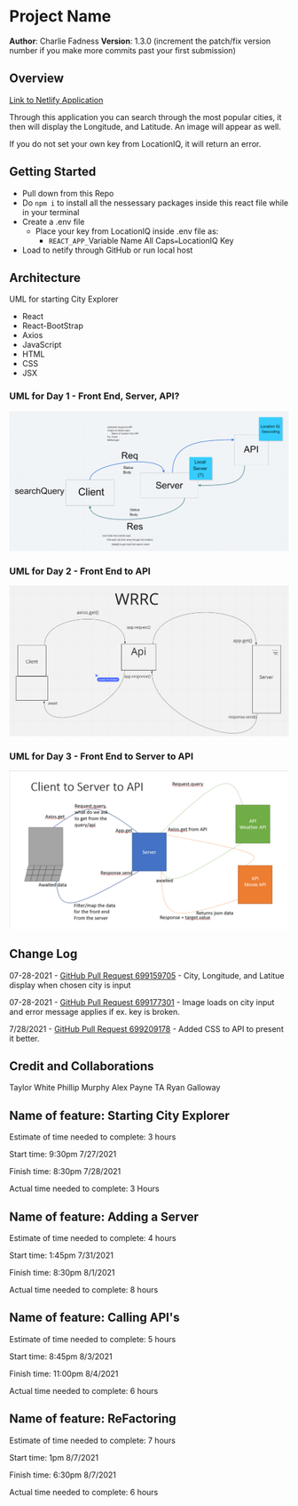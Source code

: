 # Project Name

**Author**: Charlie Fadness
**Version**: 1.3.0 (increment the patch/fix version number if you make more commits past your first submission)

## Overview
<!-- Provide a high level overview of what this application is and why you are building it, beyond the fact that it's an assignment for this class. (i.e. What's your problem domain?) -->

[Link to Netlify Application](https://nifty-wilson-350d48.netlify.app)

Through this application you can search through the most popular cities, it then will display the Longitude, and Latitude. An image will appear as well.

If you do not set your own key from LocationIQ, it will return an error.

## Getting Started

<!-- What are the steps that a user must take in order to build this app on their own machine and get it running? 
-->

- Pull down from this Repo
- Do `npm i` to install all the nessessary packages inside this react file while in your terminal
- Create a .env file
  - Place your key from LocationIQ inside .env file as:
    - `REACT_APP_`Variable Name All Caps`=`LocationIQ Key
- Load to netify through GitHub or run local host

## Architecture
<!-- Provide a detailed description of the application design. What technologies (languages, libraries, etc) you're using, and any other relevant design information. -->

UML for starting City Explorer

- React
- React-BootStrap
- Axios
- JavaScript
- HTML
- CSS
- JSX

### UML for Day 1 - Front End, Server, API?

<img src="src/img/UMI-Lab-06.png" >

### UML for Day 2 - Front End to API

<img src="src/img/uml-city-explorer-2.png" >

### UML for Day 3 - Front End to Server to API

<img src="src/img/front-to-server-to-api.png">

## Change Log

<!-- Use this area to document the iterative changes made to your application as each feature is successfully implemented. Use time stamps. Here's an example:

01-01-2001 4:59pm - Application now has a fully-functional express server, with a GET route for the location resource. -->

07-28-2021 - [GitHub Pull Request 699159705](https://github.com/fadnesscharlie/city-explorer/pull/1#issue-699159705) - City, Longitude, and Latitue display when chosen city is input

07-28-2021 - [GitHub Pull Request 699177301](https://github.com/fadnesscharlie/city-explorer/pull/2#issue-699177301) - Image loads on city input and error message applies if ex. key is broken.

7/28/2021 - [GitHub Pull Request 699209178](https://github.com/fadnesscharlie/city-explorer/pull/3#issue-699209178) - Added CSS to API to present it better.

## Credit and Collaborations
<!-- Give credit (and a link) to other people or resources that helped you build this application. -->

Taylor White
Phillip Murphy
Alex Payne
TA
Ryan Galloway

## Name of feature: Starting City Explorer

Estimate of time needed to complete: 3 hours

Start time: 9:30pm 7/27/2021

Finish time: 8:30pm 7/28/2021

Actual time needed to complete: 3 Hours

## Name of feature: Adding a Server

Estimate of time needed to complete: 4 hours

Start time: 1:45pm 7/31/2021

Finish time: 8:30pm 8/1/2021

Actual time needed to complete: 8 hours

## Name of feature: Calling API's

Estimate of time needed to complete: 5 hours

Start time: 8:45pm 8/3/2021

Finish time: 11:00pm 8/4/2021

Actual time needed to complete: 6 hours

## Name of feature: ReFactoring

Estimate of time needed to complete: 7 hours

Start time: 1pm 8/7/2021

Finish time: 6:30pm 8/7/2021

Actual time needed to complete: 6 hours

